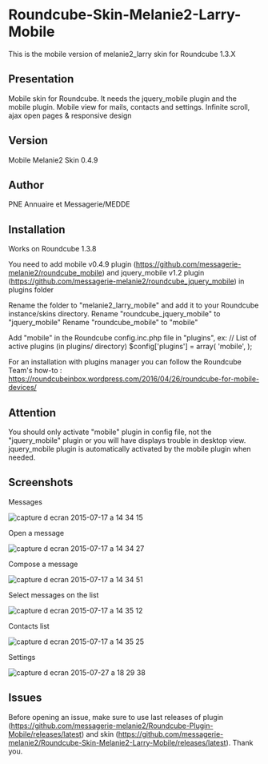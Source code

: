 Roundcube-Skin-Melanie2-Larry-Mobile
=====================

This is the mobile version of melanie2_larry skin for Roundcube 1.3.X

Presentation
------------

Mobile skin for Roundcube. 
It needs the jquery_mobile plugin and the mobile plugin.
Mobile view for mails, contacts and settings.
Infinite scroll, ajax open pages & responsive design

Version
-------

Mobile Melanie2 Skin 0.4.9


Author
------

PNE Annuaire et Messagerie/MEDDE


Installation
------------

Works on Roundcube 1.3.8

You need to add mobile v0.4.9 plugin (https://github.com/messagerie-melanie2/roundcube_mobile) and jquery_mobile v1.2 plugin (https://github.com/messagerie-melanie2/roundcube_jquery_mobile) in plugins folder

Rename the folder to "melanie2_larry_mobile" and add it to your Roundcube instance/skins directory.
Rename "roundcube_jquery_mobile" to "jquery_mobile"
Rename "roundcube_mobile" to "mobile"

Add "mobile" in the Roundcube config.inc.php file in "plugins", ex: 
// List of active plugins (in plugins/ directory)
$config['plugins'] = array(
    'mobile',
);

For an installation with plugins manager you can follow the Roundcube Team's how-to : https://roundcubeinbox.wordpress.com/2016/04/26/roundcube-for-mobile-devices/


Attention
---------

You should only activate "mobile" plugin in config file, not the "jquery_mobile" plugin or you will have displays trouble in desktop view. jquery_mobile plugin is automatically activated by the mobile plugin when needed.

Screenshots
-----------
Messages

![capture d ecran 2015-07-17 a 14 34 15](https://cloud.githubusercontent.com/assets/3693239/8747236/57569d74-2c91-11e5-91f0-99b33b3edef7.png)

Open a message

![capture d ecran 2015-07-17 a 14 34 27](https://cloud.githubusercontent.com/assets/3693239/8747241/5fe40cb0-2c91-11e5-9c0d-2f111080e5da.png)

Compose a message

![capture d ecran 2015-07-17 a 14 34 51](https://cloud.githubusercontent.com/assets/3693239/8747255/7cdc4fe4-2c91-11e5-9c26-260680f1f15b.png)

Select messages on the list

![capture d ecran 2015-07-17 a 14 35 12](https://cloud.githubusercontent.com/assets/3693239/8747260/85d17034-2c91-11e5-8e3d-340210754a2a.png)

Contacts list

![capture d ecran 2015-07-17 a 14 35 25](https://cloud.githubusercontent.com/assets/3693239/8747281/a149343c-2c91-11e5-81a2-c48e098e9cfd.png)

Settings

![capture d ecran 2015-07-27 a 18 29 38](https://cloud.githubusercontent.com/assets/3693239/8911422/c17097d4-348c-11e5-906a-456b09872bc1.png)


Issues
------

Before opening an issue, make sure to use last releases of plugin (https://github.com/messagerie-melanie2/Roundcube-Plugin-Mobile/releases/latest) and skin (https://github.com/messagerie-melanie2/Roundcube-Skin-Melanie2-Larry-Mobile/releases/latest). Thank you.
